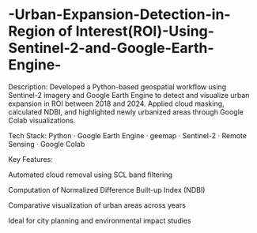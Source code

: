# -Urban-Expansion-Detection-in-Region of Interest(ROI)-Using-Sentinel-2-and-Google-Earth-Engine-
Description:
Developed a Python-based geospatial workflow using Sentinel-2 imagery and Google Earth Engine to detect and visualize urban expansion in ROI between 2018 and 2024. Applied cloud masking, calculated NDBI, and highlighted newly urbanized areas through Google Colab visualizations.

Tech Stack: Python · Google Earth Engine · geemap · Sentinel-2 · Remote Sensing · Google Colab

Key Features:

Automated cloud removal using SCL band filtering

Computation of Normalized Difference Built-up Index (NDBI)

Comparative visualization of urban areas across years

Ideal for city planning and environmental impact studies
